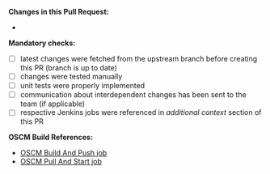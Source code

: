 **Changes in this Pull Request:**
- <enter list of changes here>

**Mandatory checks:**
- [ ] latest changes were fetched from the upstream branch before creating this PR (branch is up to date)
- [ ] changes were tested manually
- [ ] unit tests were properly implemented
- [ ] communication about interdependent changes has been sent to the team (if applicable)
- [ ] respective Jenkins jobs were referenced in *additional context* section of this PR

**OSCM Build References:**
- [OSCM Build And Push job](<enter URL to a job here>)
- [OSCM Pull And Start job](<enter URL to a job here>)
